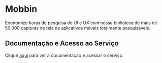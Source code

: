 # Mobbin

Economize horas de pesquisa de UI e UX com nossa biblioteca de mais de 50.000 capturas de tela de aplicativos móveis totalmente pesquisáveis.

## Documentação e Acesso ao Serviço

Clique [aqui](https://mobbin.design) para ver a documentação e acessar o serviço.